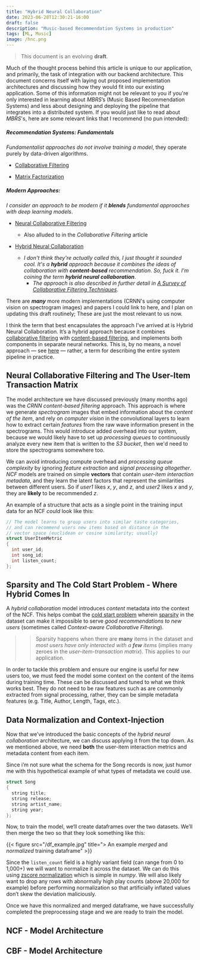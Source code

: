 ```yaml
---
title: "Hybrid Neural Collaboration"
date: 2023-06-28T12:30:21-16:00
draft: false
description: "Music-based Recommendation Systems in production"
tags: [ML, Music]
image: /hnc.png
---
```


> This document is an evolving **draft**.

Much of the thought process behind this article is unique to our application, and primarily, the task of integration with our backend architecture. This document concerns itself with laying out proposed implementation architectures and discussing how they would fit into our existing application. Some of this information might not be relevant to you if you're only interested in learning about _MBRS_’s (Music Based Recommendation Systems) and less about designing and deploying the pipeline that integrates into a distributed system. If you would just like to read about _MBRS_'s, here are some relevant links that I recommend (no pun intended):

##### Recommendation Systems: Fundamentals
_Fundamentalist approaches do not involve training a model_, they operate purely by data-driven algorithms.

- [Collaborative Filtering](https://en.wikipedia.org/wiki/Collaborative_filtering)
    
- [Matrix Factorization](https://developers.google.com/machine-learning/recommendation/collaborative/matrix)
    

##### Modern Approaches:
_I consider an approach to be modern if it **blends** fundamental approaches with deep learning models_.

- [Neural Collaborative Filtering](https://arxiv.org/pdf/1708.05031.pdf)
    
    - Also alluded to in the _Collaborative Filtering_ article
        
- [Hybrid Neural Collaboration](https://nbviewer.org/github/YIZHE12/music_recom/blob/master/music_recommendation_binary.ipynb)
    
    - _I don't think they're actually called this, I just thought it sounded cool. It's a_ **_hybrid_** _approach because it combines the ideas of collaboration with_ **_content-based_** _recommendation_. _So, fuck it. I'm coining the term **hybrid neural collaboration**_. 
	    - _The approach is also described in further detail in [A Survey of Collaborative Filtering Techniques](https://downloads.hindawi.com/archive/2009/421425.pdf?_ga=2.75799185.56191888.1687976765-564580601.1687976765)_.

There are **_many_** more modern implementations (CRNN's using computer vision on spectrogram images) and papers I could link to here, and I plan on updating this draft routinely; These are just the most relevant to us now.

I think the term that best encapsulates the approach I’ve arrived at is Hybrid Neural Collaboration. It’s a hybrid approach because it combines [collaborative filtering](https://en.wikipedia.org/wiki/Collaborative_filtering) with [content-based filtering](https://developers.google.com/machine-learning/recommendation/content-based/basics), and implements both components in separate neural networks. This is, by no means, a novel approach — see [here](https://downloads.hindawi.com/archive/2009/421425.pdf?_ga=2.75799185.56191888.1687976765-564580601.1687976765) — rather, a term for describing the entire system pipeline in practice. 

## Neural Collaborative Filtering and The User-Item Transaction Matrix
The model architecture we have discussed previously (many months ago) was the _CRNN content-based filtering_ approach. This approach is where we generate _spectrogram_ images that embed information about the _content of the item_, and rely on _computer vision_ in the convolutional layers to learn how to extract certain _features_ from the raw wave information present in the spectrograms. This would introduce added overhead into our system, because we would likely have to set up _processing queues_ to continuously analyze every new item that is written to the _S3 bucket_, then we'd need to store the spectrograms somewhere too. 

We can avoid introducing compute overhead and *processing queue complexity* by ignoring *feature extraction* and *signal processing altogether*. *NCF* models are trained on simple **vectors** that contain *user-item interaction metadata*, and they learn the latent factors that represent the similarities between different users. So if _user1_ likes _x_, _y_, and _z_, and _user2_ likes _x_ and _y_, they are **likely** to be recommended _z_. 

An example of a structure that acts as a single point in the training input data for an NCF *could* look like this:
```C
// The model learns to group users into similar taste categories,
// and can recommend users new items based on distance in the
// vector space (euclidean or cosine similarity; usually)
struct UserItemMetric
{
  int user_id;
  int song_id;
  int listen_count;
};
```

## Sparsity and The Cold Start Problem - Where Hybrid Comes In

A *hybrid collaboration* model introduces *content* metadata into the context of the NCF. This helps combat the [cold start problem](https://en.m.wikipedia.org/wiki/Cold_start_(recommender_systems)#:~:text=Cold%20start%20is%20a%20potential,not%20yet%20gathered%20sufficient%20information.) wherein [sparsity](https://en.wikipedia.org/wiki/Sparse_matrix) in the dataset can make it impossible to serve *good recommendations to new users* (sometimes called *Context-aware Collaborative Filtering*). 
>> Sparsity happens when there are **many** items in the dataset and *most users have only interacted with a **few** items* (implies many zeroes in the *user-item-transaction matrix*). This applies to our application. 

In order to tackle this problem and ensure our engine is useful for new users too, we must feed the model some context on the content of the items during training time. These can be discussed and tuned to what we think works best. They do not need to be raw features such as are commonly extracted from signal processing, rather, they can be simple metadata features (e.g. Title, Author, Length, Tags, etc.).

## Data  Normalization and Context-Injection

Now that we’ve introduced the basic concepts of the *hybrid neural collaboration* architecture, we can discuss applying it from the top down. As we mentioned above, we need **both** the user-item interaction metrics and metadata content from each item. 

Since i’m not sure what the schema for the Song records is now, just humor me with this hypothetical example of what types of metadata we could use. 
```C
struct Song
{
  string title;
  string release;
  string artist_name;
  string year;
};
```
Now, to train the model, we‘ll create dataframes over the two datasets. We’ll then merge the two so that they look something like this:

{{< figure src="/df_example.jpg" title="> An example *merged* and *normalized* training dataframe" >}}

Since the `listen_count` field is a highly variant field (can range from 0 to 1,000+) we will want to normalize it across the dataset. We can do this using [zscore normalization](https://www.statology.org/z-score-normalization/) which is simple in *numpy*. We will also likely want to drop any rows with abnormally high play counts (above 20,000 for example) before performing normalization so that artificially inflated values don’t skew the deviation maliciously.

Once we have this normalized and merged dataframe, we have successfully completed the preprocessing stage and we are ready to train the model. 

## NCF - Model Architecture

## CBF - Model Architecture 
